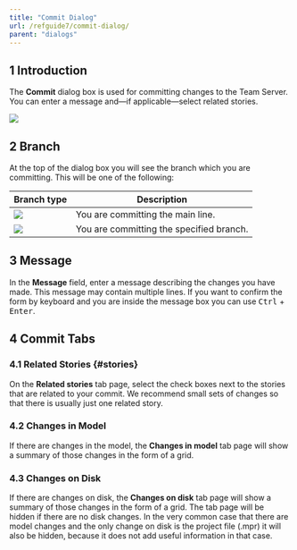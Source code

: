 ```yaml
---
title: "Commit Dialog"
url: /refguide7/commit-dialog/
parent: "dialogs"
---
```


## 1 Introduction

The **Commit** dialog box is used for committing changes to the Team Server. You can enter a message and—if applicable—select related stories.

![ ](attachments/commit-dialog/commit-dialog-stories.png)

## 2 Branch

At the top of the dialog box you will see the branch which you are committing. This will be one of the following:

| Branch type | Description |
| --- | --- |
| ![](attachments/commit-dialog/commit-main.png) | You are committing the main line. |
| ![](attachments/commit-dialog/commit-branch.png) | You are committing the specified branch. |

## 3 Message

In the **Message** field, enter a message describing the changes you have made. This message may contain multiple lines. If you want to confirm the form by keyboard and you are inside the message box you can use <kbd>Ctrl</kbd> + <kbd>Enter</kbd>.

## 4 Commit Tabs

### 4.1 Related Stories {#stories}

On the **Related stories** tab page, select the check boxes next to the stories that are related to your commit. We recommend small sets of changes so that there is usually just one related story.

### 4.2 Changes in Model

If there are changes in the model, the **Changes in model** tab page will show a summary of those changes in the form of a grid.

### 4.3 Changes on Disk

If there are changes on disk, the **Changes on disk** tab page will show a summary of those changes in the form of a grid. The tab page will be hidden if there are no disk changes. In the very common case that there are model changes and the only change on disk is the project file (.mpr) it will also be hidden, because it does not add useful information in that case.
